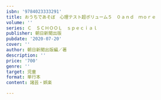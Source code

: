 ```yaml
---
isbn: '9784023333291'
title: おうちであそぼ　心理テスト超ボリューム５　０ａｎｄ　ｍｏｒｅ
volume: ''
series: Ｃ　ＳＣＨＯＯＬ　ｓｐｅｃｉａｌ
publisher: 朝日新聞出版
pubdate: '2020-07-20'
cover: ''
author: 朝日新聞出版編／著
description: ''
price: '700'
genre: ''
target: 児童
format: 単行本
content: 諸芸・娯楽

---
```

